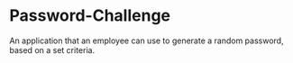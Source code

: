 # Password-Challenge
An application that an employee can use to generate a random password, based on a set criteria.
